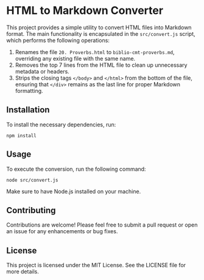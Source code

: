 # HTML to Markdown Converter

This project provides a simple utility to convert HTML files into Markdown format. The main functionality is encapsulated in the `src/convert.js` script, which performs the following operations:

1. Renames the file `20. Proverbs.html` to `biblio-cmt-proverbs.md`, overriding any existing file with the same name.
2. Removes the top 7 lines from the HTML file to clean up unnecessary metadata or headers.
3. Strips the closing tags `</body>` and `</html>` from the bottom of the file, ensuring that `</div>` remains as the last line for proper Markdown formatting.

## Installation

To install the necessary dependencies, run:

```
npm install
```

## Usage

To execute the conversion, run the following command:

```
node src/convert.js
```

Make sure to have Node.js installed on your machine.

## Contributing

Contributions are welcome! Please feel free to submit a pull request or open an issue for any enhancements or bug fixes.

## License

This project is licensed under the MIT License. See the LICENSE file for more details.